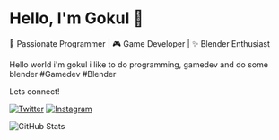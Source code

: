 # Hello, I'm Gokul 👋

🚀 Passionate Programmer | 🎮 Game Developer | ✨ Blender Enthusiast

Hello world i'm gokul i like to do programming, gamedev and do some blender #Gamedev #Blender

Lets connect!


[![Twitter](https://img.shields.io/badge/Twitter-1DA1F2?style=for-the-badge&logo=twitter&logoColor=white)](https://twitter.com/Gokul_ov)
[![Instagram](https://img.shields.io/badge/Instagram-E4405F?style=for-the-badge&logo=instagram&logoColor=white)](https://www.instagram.com/not_.goku)

![GitHub Stats](https://github-readme-stats.vercel.app/api?username=yourusername&show_icons=true&theme=github_dark&hide_title=true&count_private=true&icon_color=blue)




